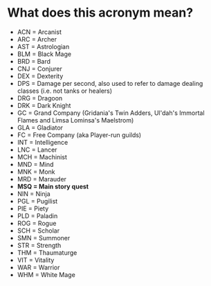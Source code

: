 # What does this acronym mean?

- ACN = Arcanist
- ARC = Archer
- AST = Astrologian
- BLM = Black Mage
- BRD = Bard
- CNJ = Conjurer
- DEX = Dexterity
- DPS = Damage per second, also used to refer to damage dealing classes (i.e. not tanks or healers)
- DRG = Dragoon
- DRK = Dark Knight
- GC = Grand Company (Gridania's Twin Adders, Ul'dah's Immortal Flames and Limsa Lominsa's Maelstrom)
- GLA = Gladiator
- FC = Free Company (aka Player-run guilds)
- INT = Intelligence
- LNC = Lancer
- MCH = Machinist
- MND = Mind
- MNK = Monk
- MRD = Marauder
- **MSQ = Main story quest**
- NIN = Ninja
- PGL = Pugilist
- PIE = Piety
- PLD = Paladin
- ROG = Rogue
- SCH = Scholar
- SMN = Summoner
- STR = Strength
- THM = Thaumaturge
- VIT = Vitality
- WAR = Warrior
- WHM = White Mage

